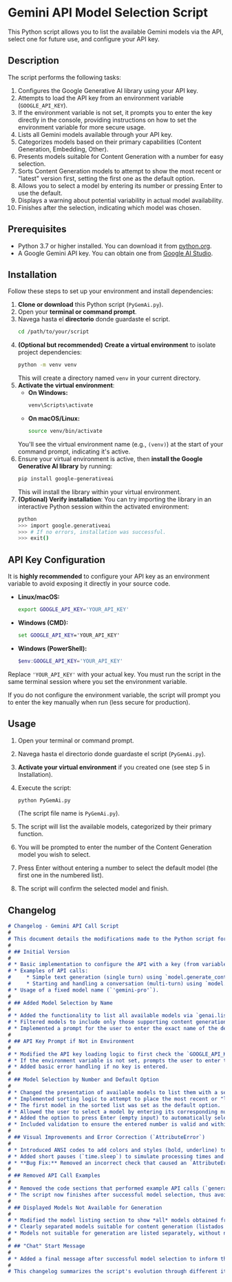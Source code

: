 # Gemini API Model Selection Script

This Python script allows you to list the available Gemini models via the API, select one for future use, and configure your API key.

## Description

The script performs the following tasks:

1.  Configures the Google Generative AI library using your API key.
2.  Attempts to load the API key from an environment variable (`GOOGLE_API_KEY`).
3.  If the environment variable is not set, it prompts you to enter the key directly in the console, providing instructions on how to set the environment variable for more secure usage.
4.  Lists all Gemini models available through your API key.
5.  Categorizes models based on their primary capabilities (Content Generation, Embedding, Other).
6.  Presents models suitable for Content Generation with a number for easy selection.
7.  Sorts Content Generation models to attempt to show the most recent or "latest" version first, setting the first one as the default option.
8.  Allows you to select a model by entering its number or pressing Enter to use the default.
9.  Displays a warning about potential variability in actual model availability.
10. Finishes after the selection, indicating which model was chosen.

## Prerequisites

* Python 3.7 or higher installed. You can download it from [python.org](https://www.python.org/).
* A Google Gemini API key. You can obtain one from [Google AI Studio](https://aistudio.google.com/).

## Installation

Follow these steps to set up your environment and install dependencies:

1.  **Clone or download** this Python script (`PyGemAi.py`).
2.  Open your **terminal or command prompt**.
3.  Navega hasta el **directorio** donde guardaste el script.
    ```bash
    cd /path/to/your/script
    ```
4.  **(Optional but recommended)** **Create a virtual environment** to isolate project dependencies:
    ```bash
    python -m venv venv
    ```
    This will create a directory named `venv` in your current directory.
5.  **Activate the virtual environment**:
    * **On Windows:**
        ```cmd
        venv\Scripts\activate
        ```
    * **On macOS/Linux:**
        ```bash
        source venv/bin/activate
        ```
    You'll see the virtual environment name (e.g., `(venv)`) at the start of your command prompt, indicating it's active.
6.  Ensure your virtual environment is active, then **install the Google Generative AI library** by running:
    ```bash
    pip install google-generativeai
    ```
    This will install the library within your virtual environment.
7.  **(Optional) Verify installation**: You can try importing the library in an interactive Python session within the activated environment:
    ```bash
    python
    >>> import google.generativeai
    >>> # If no errors, installation was successful.
    >>> exit()
    ```

## API Key Configuration

It is **highly recommended** to configure your API key as an environment variable to avoid exposing it directly in your source code.

* **Linux/macOS:**
    ```bash
    export GOOGLE_API_KEY='YOUR_API_KEY'
    ```
* **Windows (CMD):**
    ```cmd
    set GOOGLE_API_KEY='YOUR_API_KEY'
    ```
* **Windows (PowerShell):**
    ```powershell
    $env:GOOGLE_API_KEY='YOUR_API_KEY'
    ```

Replace `'YOUR_API_KEY'` with your actual key. You must run the script in the same terminal session where you set the environment variable.

If you do not configure the environment variable, the script will prompt you to enter the key manually when run (less secure for production).

## Usage

1.  Open your terminal or command prompt.
2.  Navega hasta el directorio donde guardaste el script (`PyGemAi.py`).
3.  **Activate your virtual environment** if you created one (see step 5 in Installation).
4.  Execute the script:
    ```bash
    python PyGemAi.py
    ```
    (The script file name is `PyGemAi.py`).

5.  The script will list the available models, categorized by their primary function.
6.  You will be prompted to enter the number of the Content Generation model you wish to select.
7.  Press Enter without entering a number to select the default model (the first one in the numbered list).
8.  The script will confirm the selected model and finish.

## Changelog

```markdown
# Changelog - Gemini API Call Script
#
# This document details the modifications made to the Python script for interacting with the Gemini API.
#
# ## Initial Version
#
# * Basic implementation to configure the API with a key (from variable de entorno or code).
# * Examples of API calls:
#     * Simple text generation (single turn) using `model.generate_content()`.
#     * Starting and handling a conversation (multi-turn) using `model.start_chat()` and `chat.send_message()`.
# * Usage of a fixed model name (`'gemini-pro'`).
#
# ## Added Model Selection by Name
#
# * Added the functionality to list all available models via `genai.list_models()`.
# * Filtered models to include only those supporting content generation (`'generateContent'`).
# * Implemented a prompt for the user to enter the exact name of the desired model.
#
# ## API Key Prompt if Not in Environment
#
# * Modified the API key loading logic to first check the `GOOGLE_API_KEY` environment variable.
# * If the environment variable is not set, prompts the user to enter the API key directly in the console.
# * Added basic error handling if no key is entered.
#
# ## Model Selection by Number and Default Option
#
# * Changed the presentation of available models to list them with a sequential number.
# * Implemented sorting logic to attempt to place the most recent or "latest` of the models at the beginning of the list.
# * The first model in the sorted list was set as the default option.
# * Allowed the user to select a model by entering its corresponding number.
# * Added the option to press Enter (empty input) to automatically select the default model.
# * Included validation to ensure the entered number is valid and within range.
#
# ## Visual Improvements and Error Correction (`AttributeError`)
#
# * Introduced ANSI codes to add colors and styles (bold, underline) to the terminal output, improving visual presentation.
# * Added short pauses (`time.sleep`) to simulate processing times and make execution more readable.
# * **Bug Fix:** Removed an incorrect check that caused an `AttributeError` by attempting to access `supported_generation_methods` on the `GenerativeModel` object instead of the listed model information.
#
# ## Removed API Call Examples
#
# * Removed the code sections that performed example API calls (`generate_content` and the multi-turn chat).
# * The script now finishes after successful model selection, thus avoiding API quota consumption for these examples.
#
# ## Displayed Models Not Available for Generation
#
# * Modified the model listing section to show *all* models obtained from the API.
# * Clearly separated models suitable for content generation (listados with numbers for selection) from those that are not.
# * Models not suitable for generation are listed separately, without numbers, and with a clear indication that they are not appropriate for that task.
#
# ## "Chat" Start Message
#
# * Added a final message after successful model selection to inform the user which model they have "started a chat" with (in the context that this model is now selected for future interactions), even though the script no longer initiates a real chat session.
#
# This changelog summarizes the script's evolution through different iterations.